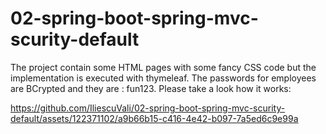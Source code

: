 # 02-spring-boot-spring-mvc-scurity-default

The project contain some HTML pages with some fancy CSS code but the implementation is executed with thymeleaf.
The passwords for employees are BCrypted and they are : fun123.
Please take a look how it works:



https://github.com/IliescuVali/02-spring-boot-spring-mvc-scurity-default/assets/122371102/a9b66b15-c416-4e42-b097-7a5ed6c9e99a

